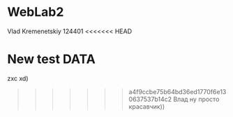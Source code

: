 # WebLab2

Vlad Kremenetskiy
124401
<<<<<<< HEAD

New test DATA
=======
zxc xd)
>>>>>>> a4f9ccbe75b64bd36ed1770f6e130637537b14c2
Влад ну просто красавчик))